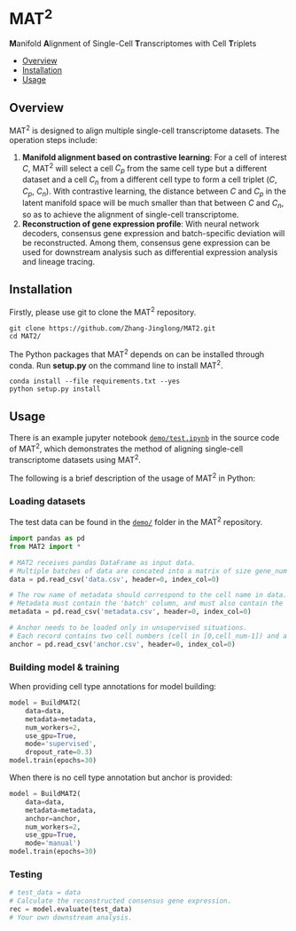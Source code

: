 # MAT<sup>2</sup>

**M**anifold **A**lignment of Single-Cell **T**ranscriptomes with Cell **T**riplets

- [Overview](#overview)
- [Installation](#installation)
- [Usage](#usage)

## Overview

MAT<sup>2</sup> is designed to align multiple single-cell transcriptome datasets. The operation steps include:
1. **Manifold alignment based on contrastive learning**: For a cell of interest *C*, MAT<sup>2</sup> will select a cell *C<sub>p</sub>* from the same cell type but a different dataset and a cell *C<sub>n</sub>* from a different cell type to form a cell triplet (*C*, *C<sub>p</sub>*, *C<sub>n</sub>*). With contrastive learning, the distance between *C* and *C<sub>p</sub>* in the latent manifold space will be much smaller than that between *C* and *C<sub>n</sub>*, so as to achieve the alignment of single-cell transcriptome.
2. **Reconstruction of gene expression profile**: With neural network decoders, consensus gene expression and batch-specific deviation will be reconstructed. Among them, consensus gene expression can be used for downstream analysis such as differential expression analysis and lineage tracing.

## Installation

Firstly, please use git to clone the MAT<sup>2</sup> repository.

```
git clone https://github.com/Zhang-Jinglong/MAT2.git
cd MAT2/
```

The Python packages that MAT<sup>2</sup> depends on can be installed through conda. Run **setup.py** on the command line to install MAT<sup>2</sup>.
```
conda install --file requirements.txt --yes
python setup.py install
```

## Usage

There is an example jupyter notebook [`demo/test.ipynb`](demo/test.ipynb) in the source code of MAT<sup>2</sup>, which demonstrates the method of aligning single-cell transcriptome datasets using MAT<sup>2</sup>.

The following is a brief description of the usage of MAT<sup>2</sup> in Python:

### Loading datasets

The test data can be found in the [`demo/`](demo/) folder in the MAT<sup>2</sup> repository.

```Python
import pandas as pd
from MAT2 import *

# MAT2 receives pandas DataFrame as input data.
# Multiple batches of data are concated into a matrix of size gene_num * cell_num.
data = pd.read_csv('data.csv', header=0, index_col=0)

# The row name of metadata should correspond to the cell name in data.
# Metadata must contain the 'batch' column, and must also contain the 'type' column when supervised.
metadata = pd.read_csv('metadata.csv', header=0, index_col=0)

# Anchor needs to be loaded only in unsupervised situations.
# Each record contains two cell numbers (cell in [0,cell_num-1]) and a score (score in [0.0,1.0]).
anchor = pd.read_csv('anchor.csv', header=0, index_col=0)
```

### Building model & training

When providing cell type annotations for model building:

```Python
model = BuildMAT2(
    data=data,
    metadata=metadata,
    num_workers=2,
    use_gpu=True,
    mode='supervised',
    dropout_rate=0.3)
model.train(epochs=30)
```

When there is no cell type annotation but anchor is provided:

```Python
model = BuildMAT2(
    data=data,
    metadata=metadata,
    anchor=anchor,
    num_workers=2,
    use_gpu=True,
    mode='manual')
model.train(epochs=30)
```

### Testing

```Python
# test_data = data
# Calculate the reconstructed consensus gene expression.
rec = model.evaluate(test_data)
# Your own downstream analysis.
```

